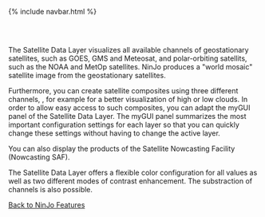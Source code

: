 <link href="style.css" rel="stylesheet">

{% include navbar.html %}

<p style="margin: 60px 0px 0px 0px;" />


The Satellite Data Layer visualizes all available channels of geostationary satellites, such as GOES, GMS and Meteosat, and polar-orbiting satellits, such as the NOAA and MetOp satellites. NinJo produces a "world mosaic" satellite image from the geostationary satellites.

Furthermore, you can create satellite composites using three different channels, , for example for a better visualization of high or low clouds. In order to allow easy access to such composites, you can adapt the myGUI panel of the Satellite Data Layer. The myGUI panel summarizes the most important configuration settings for each layer so that you can quickly change these settings without having to change the active layer.

You can also display the products of the Satellite Nowcasting Facility (Nowcasting SAF). 

The Satellite Data Layer offers a flexible color configuration for all values as well as two different modes of contrast enhancement. The substraction of channels is also possible. 

[Back to NinJo Features](features.html)
